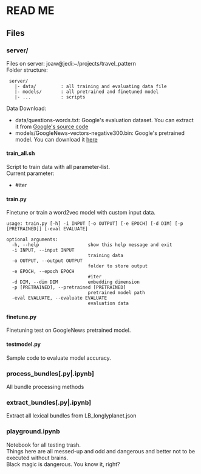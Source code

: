 READ ME
=============

Files
-------------
### server/

Files on server: joaw@jedi:~/projects/travel_pattern  
Folder structure:
```
 server/
   |- data/         : all training and evaluating data file
   |- models/       : all pretrained and finetuned model
   |- ...           : scripts
```
Data Download:
 * data/questions-words.txt: Google's evaluation dataset. You can extract it from [Google's source code](https://storage.googleapis.com/google-code-archive-source/v2/code.google.com/word2vec/source-archive.zip)  
 * models/GoogleNews-vectors-negative300.bin: Google's pretrained model. You can download it [here](https://drive.google.com/file/d/0B7XkCwpI5KDYNlNUTTlSS21pQmM/edit?usp=sharing)

#### train_all.sh

Script to train data with all parameter-list.  
Current parameter:  
 - #iter


#### train.py
Finetune or train a word2vec model with custom input data.
```
usage: train.py [-h] -i INPUT [-o OUTPUT] [-e EPOCH] [-d DIM] [-p [PRETRAINED]] [-eval EVALUATE]

optional arguments:
  -h, --help                  show this help message and exit
  -i INPUT, --input INPUT
                              training data
  -o OUTPUT, --output OUTPUT
                              folder to store output
  -e EPOCH, --epoch EPOCH
                              #iter
  -d DIM, --dim DIM           embedding dimension
  -p [PRETRAINED], --pretrained [PRETRAINED]
                              pretrained model path
  -eval EVALUATE, --evaluate EVALUATE
                              evaluation data
```

#### finetune.py
Finetuning test on GoogleNews pretrained model.

#### testmodel.py
Sample code to evaluate model accuracy.


### process_bundles[.py|.ipynb]

All bundle processing methods


### extract_bundles[.py|.ipynb]

Extract all lexical bundles from LB_longlyplanet.json


### playground.ipynb

Notebook for all testing trash.  
Things here are all messed-up and odd and dangerous and better not to be executed without brains.  
Black magic is dangerous. You know it, right?
